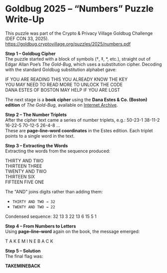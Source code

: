 # Goldbug 2025 – “Numbers” Puzzle Write-Up

This puzzle was part of the Crypto & Privacy Village Goldbug Challenge (DEF CON 33, 2025). 
https://goldbug.cryptovillage.org/puzzles/2025/numbers.pdf

**Step 1 – Goldbug Cipher**  
The puzzle started with a block of symbols (†, ‡, *, etc.), straight out of Edgar Allan Poe’s *The Gold-Bug*, which uses a substitution cipher. Decoding with the standard Goldbug substitution alphabet gave:

IF YOU ARE READING THIS YOU ALREADY KNOW THE KEY  
YOU MAY NEED TO READ MORE TO UNLOCK THE CODE  
DANA ESTES OF BOSTON MAY HELP IF YOU ARE LOST

The next stage is a **book cipher** using the **Dana Estes & Co. (Boston) edition** of *The Gold-Bug*, available on [Internet Archive](https://archive.org/details/goldbug00poee_0).

**Step 2 – The Number Triplets**  
After the cipher text came a series of number triplets, e.g.: 50-23-1 38-11-2 16-22-5 70-12-5 26-4-8 ...  
These are **page–line–word coordinates** in the Estes edition. Each triplet points to a single word in the text.

**Step 3 – Extracting the Words**  
Extracting the words from the sequence produced:

THIRTY AND TWO  
THIRTEEN THREE  
TWENTY AND TWO  
THIRTEEN SIX  
FIFTEEN FIVE ONE

The "AND" joins digits rather than adding them:  
- `THIRTY AND TWO → 32`  
- `TWENTY AND TWO → 22`  

Condensed sequence: 32 13 3 22 13 6 15 5 1

**Step 4 – From Numbers to Letters**  
Using **page–line–word** again on the book, the message emerged:

T A K E M I N E B A C K

**Step 5 – Solution**  
The final flag was:

**TAKEMINEBACK**
